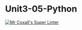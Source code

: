 # Unit3-05-Python
[![Mr Coxall's Super Linter](https://github.com/ICS3U-Programming-SamuelNkongolo/Unit3-05-Python/workflows/Mr%20Coxall's%20Super%20Linter/badge.svg)](https://github.com/ICS3U-Programming-SamuelNkongolo/Unit3-05-Python/actions/)
